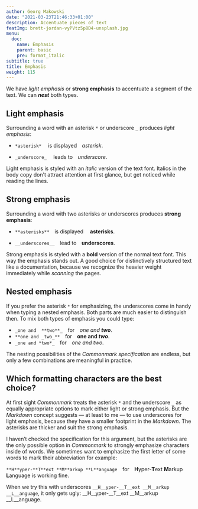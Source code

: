 ```yaml
---
author: Georg Makowski
date: "2021-03-23T21:46:33+01:00"
description: Accentuate pieces of text
featImg: brett-jordan-vyPVtz5p8D4-unsplash.jpg
menu:
  doc:
    name: Emphasis
    parent: basic
    pre: format_italic
subtitle: true
title: Emphasis
weight: 115
---
```


We have _light emphasis_ or **strong emphasis** to accentuate a segment of the text. We can **_nest_** both types.
<!--more-->

## Light emphasis

Surrounding a word with an asterisk `*` or underscore `_` produces *light emphasis*:

- `*asterisk*`  is displayed *asterisk*.

- `_underscore_`  leads to _underscore_.

Light emphasis is styled with an _italic_ version of the text font. Italics in the body copy don't attract attention at first glance, but get noticed while reading the lines.

## Strong emphasis

Surrounding a word with two asterisks or underscores produces __strong emphasis__:

- `**asterisks**` is displayed  **asterisks**.

- `__underscores__` lead to __underscores__.

Strong emphasis is styled with a **bold** version of the normal text font. This way the emphasis stands out. A good choice for distinctively structured text like a documentation, because we recognize the heavier weight immediately while _scanning_ the pages.

## Nested emphasis

If you prefer the asterisk `*` for emphasizing, the underscores come in handy when typing a nested emphasis. Both parts are much easier to distinguish then. To mix both types of emphasis you could type:

- `_one and  **two**_` for _one and  **two**_.
- `**one and _two_**` for **one and _two_**.
- `_one and *two*_` for _one and *two*_.

The nesting possibilities of the *Commonmark specification* are endless, but only a few combinations are meaningful in practice.

## Which formatting characters are the best choice?

At first sight _Commonmark_ treats the asterisk `*` and the underscore `_` as equally appropriate options to mark either light or strong emphasis. But the _Markdown_ concept suggests — at least to me — to use underscores for light emphasis, because they have a smaller footprint in the _Markdown_. The asterisks are thicker and suit the strong emphasis.

I haven’t checked the specification for this argument, but the asterisks are the only possible option in _Commonmark_ to strongly emphasize characters inside of words. We sometimes want to emphasize the first letter of some words to mark their abbreviation for example:

`**H**yper-**T**ext **M**arkup **L**anguage`&emsp;for&emsp;**H**yper-**T**ext **M**arkup **L**anguage is working fine.

When we try this with underscores `__H__yper-__T__ext __M__arkup __L__anguage`, it only gets ugly: __H__yper-__T__ext __M__arkup __L__anguage.
